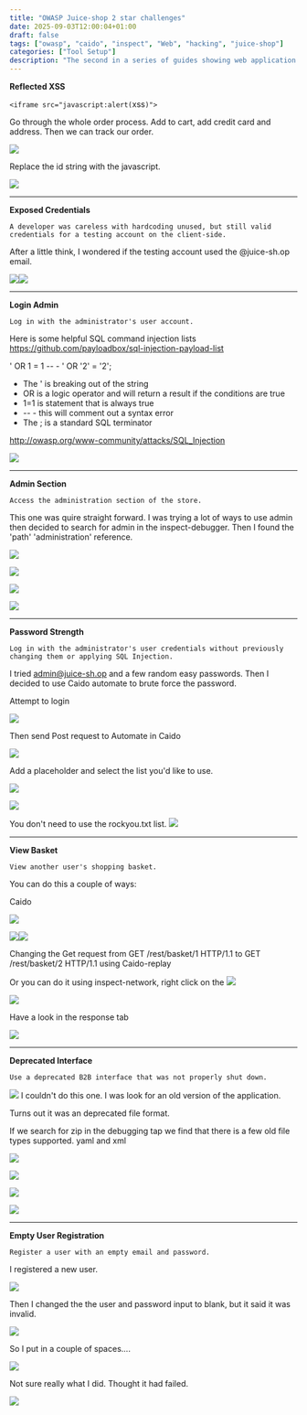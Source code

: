```yaml
---
title: "OWASP Juice-shop 2 star challenges"
date: 2025-09-03T12:00:04+01:00
draft: false
tags: ["owasp", "caido", "inspect", "Web", "hacking", "juice-shop"]
categories: ["Tool Setup"]
description: "The second in a series of guides showing web application hacking the OWASP Juice-shop. This is beginner/intermediate level and shows basic nagivation of sites, files, looking into source code and an introduction to Caido"
---
```


**Reflected XSS**

`<iframe src="javascript:alert(`xss`)">`

Go through the whole order process. Add to cart, add credit card and address. Then we can track our order.


![](Screenshot%202025-09-02%20at%2016.47.42.png)

Replace the id string with the javascript. 

![](Screenshot%202025-09-02%20at%2016.47.08.png)

----------


**Exposed Credentials**


	A developer was careless with hardcoding unused, but still valid credentials for a testing account on the client-side.

After a little think, I wondered if the testing account used the @juice-sh.op email.

![](Screenshot%202025-09-03%20at%2016.09.59.png)![](Screenshot%202025-09-03%20at%2016.12.30.png)

-------------

 **Login Admin**

	Log in with the administrator's user account.

Here is some helpful SQL command injection lists
https://github.com/payloadbox/sql-injection-payload-list

' OR 1 = 1 -- -
' OR '2' = '2';

- The ' is breaking out of the string 
- OR is a logic operator and will return a result if the conditions are true
- 1=1 is statement that is always true
 - -- - this will comment out a syntax error
- The ; is a standard SQL terminator

http://owasp.org/www-community/attacks/SQL_Injection

![](Screenshot%202025-09-03%20at%2019.51.30.png)


-------------

**Admin Section**

	Access the administration section of the store.

This one was quire straight forward. I was trying a lot of ways to use admin then decided to search for admin in the inspect-debugger. Then I found the 'path' 'administration' reference. 


![](Screenshot%202025-09-04%20at%2008.55.29.png)


![](Screenshot%202025-09-04%20at%2008.55.03.png)

![](Screenshot%202025-09-04%20at%2008.54.48.png)

![](Screenshot%202025-09-04%20at%2009.55.06.png)

---------

**Password Strength**

	Log in with the administrator's user credentials without previously changing them or applying SQL Injection.

I tried admin@juice-sh.op and a few random easy passwords. Then I decided to use Caido automate to brute force the password. 

Attempt to login

![](Screenshot%202025-09-04%20at%2009.56.42.png)

Then send Post request to Automate in Caido

![](Screenshot%202025-09-04%20at%2009.56.21.png)

Add a placeholder and select the list you'd like to use. 

![](Screenshot%202025-09-04%20at%2010.03.28.png)

![](Screenshot%202025-09-04%20at%2010.05.17.png)

 You don't need to use the rockyou.txt list. 
 ![](Screenshot%202025-09-04%20at%2010.06.37.png)

----------


**View Basket**

	View another user's shopping basket.	

You can do this a couple of ways:

Caido

![](Screenshot%202025-09-04%20at%2012.14.59.png)


![](Screenshot%202025-09-04%20at%2011.40.05.png)![](Screenshot%202025-09-04%20at%2012.12.50.png)

Changing the Get request from GET /rest/basket/1 HTTP/1.1 to GET /rest/basket/2 HTTP/1.1 using Caido-replay 

Or you can do it using inspect-network, right click on the 
![](Screenshot%202025-09-04%20at%2012.22.19.png)





![](Screenshot%202025-09-04%20at%2012.21.23.png)

Have a look in the response tab

![](Screenshot%202025-09-04%20at%2012.24.03.png)

------------

**Deprecated Interface**

	Use a deprecated B2B interface that was not properly shut down. 

![](Screenshot%202025-09-04%20at%2014.06.20.png)
I couldn't do this one. I was look for an old version of the application. 

Turns out it was an deprecated file format. 

If we search for zip in the debugging tap we find that there is a few old file types supported. 
yaml and xml

![](Screenshot%202025-09-04%20at%2014.09.26.png)


![](Screenshot%202025-09-04%20at%2014.11.37.png)

![](Screenshot%202025-09-04%20at%2014.07.40.png)

![](Screenshot%202025-09-04%20at%2014.12.14.png)

----------

**Empty User Registration**

	Register a user with an empty email and password.

I registered a new user. 

![](Screenshot%202025-09-04%20at%2015.19.31.png)

Then I changed the the user and password input to blank, but it said it was invalid.

![](Screenshot%202025-09-04%20at%2015.21.50.png)

So I put in a couple of spaces....


![](Screenshot%202025-09-04%20at%2015.23.12.png)

Not sure really what I did. Thought it had failed. 

![](Screenshot%202025-09-04%20at%2015.24.11.png)

